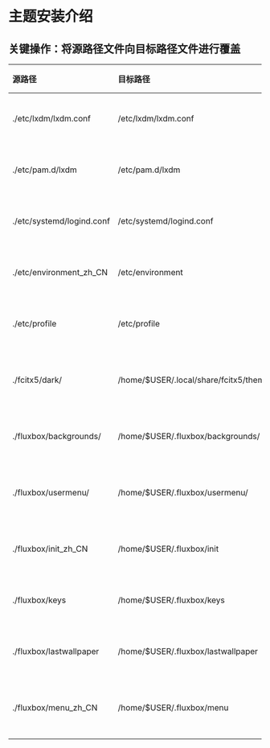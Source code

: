 # 主题安装介绍

## 关键操作：将源路径文件向目标路径文件进行覆盖
| 源路径 | 目标路径 | 作用 | 备注 |
| :--- | :--- | :--- | :--- |
| ./etc/lxdm/lxdm.conf | /etc/lxdm/lxdm.conf | 登陆器访问配置文件 | 必备组件 | 
| ./etc/pam.d/lxdm | /etc/pam.d/lxdm | 登录器访问用户权限设置| 必备组件 |
| ./etc/systemd/logind.conf | /etc/systemd/logind.conf | 针对笔记本电脑禁用盒盖熄屏设置 | 选配组件 |
| ./etc/environment_zh_CN | /etc/environment | 增加对fcitx输入法支持的环境变量 | 必备组件 |
| ./etc/profile | /etc/profile | 增加对sbin/脚本目录支持的path | 必备组件 |
| ./fcitx5/dark/ | /home/$USER/.local/share/fcitx5/themes/dark/ | 增加Fcitx5输入法主题Darkarch的支持 | 选配组件 |
| ./fluxbox/backgrounds/ | /home/$USER/.fluxbox/backgrounds/ | 增加对Darkarch主题壁纸的支持 | 必备组件 |
| ./fluxbox/usermenu/ | /home/$USER/.fluxbox/usermenu/ | 增加对Darkarch用户分类自定义菜单的支持 | 选配组件 |
| ./fluxbox/init_zh_CN | /home/$USER/.fluxbox/init | 增加Darkarch默认配置的支持 | 必备组件 |
| ./fluxbox/keys | /home/$USER/.fluxbox/keys | 增加对Darkarch快捷键位的支持 | 必备组件 |
| ./fluxbox/lastwallpaper | /home/$USER/.fluxbox/lastwallpaper | 使Darkarch默认壁纸配置生效 | 必备组件 |
| ./fluxbox/menu_zh_CN | /home/$USER/.fluxbox/menu | 增加对Darkarch默认初始菜单的支持 | 必备组件 |


